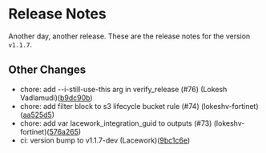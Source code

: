 # Release Notes
Another day, another release. These are the release notes for the version `v1.1.7`.

## Other Changes
* chore: add --i-still-use-this arg in verify_release (#76) (Lokesh Vadlamudi)([b9dc90b](https://github.com/lacework/terraform-aws-eks-audit-log/commit/b9dc90b1fe4385e9b07c4378d314c8ce98ceb030))
* chore: add filter block to s3 lifecycle bucket rule (#74) (lokeshv-fortinet)([aa525d5](https://github.com/lacework/terraform-aws-eks-audit-log/commit/aa525d557e865608fb8c237d3102b835c11bd633))
* chore: add var lacework_integration_guid to outputs (#73) (lokeshv-fortinet)([576a265](https://github.com/lacework/terraform-aws-eks-audit-log/commit/576a265a3caa6309dd1060bd47dd970d2a3688aa))
* ci: version bump to v1.1.7-dev (Lacework)([9bc1c6e](https://github.com/lacework/terraform-aws-eks-audit-log/commit/9bc1c6e8a94625361a1930c70b54982e0f673bac))
